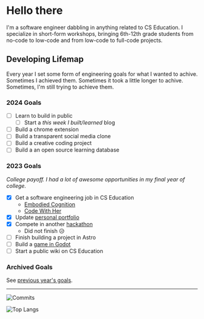 # Hello there

I'm a software engineer dabbling in anything related to CS Education. I specialize in short-form workshops, bringing 6th-12th grade students from no-code to low-code and from low-code to full-code projects.

## Developing Lifemap

Every year I set some form of engineering goals for what I wanted to achive. Sometimes I achieved them. Sometimes it took a little longer to achive. Sometimes, I'm still trying to achieve them.

### 2024 Goals

- [ ] Learn to build in public
  - [ ] Start a *this week I built/learned* blog
- [ ] Build a chrome extension
- [ ] Build a transparent social media clone
- [ ] Build a creative coding project
- [ ] Build a an open source learning database

### 2023 Goals

*College payoff. I had a lot of awesome opportunities in my final year of college.*

- [x] Get a software engineering job in CS Education
  - [Embodied Cognition](https://github.com/xrdesign)
  - [Code With Her](https://github.com/codewithher)
- [x] Update [personal portfolio](https://ryanlay.super.site/)
- [x] Compete in another [hackathon](https://github.com/totally-not-frito-lays/plant-trail-populator)
  - Did not finish 😥
- [ ] Finish building a project in Astro
- [ ] Build a [game in Godot](https://github.com/totally-not-frito-lays/Not-Neoncers)
- [ ] Start a public wiki on CS Education

### Archived Goals

See [previous year's goals](./Archived_Goals.md).

---

<!-- Readme stats: https://github.com/anuraghazra/github-readme-stats#customization -->

![Commits](https://github-readme-stats.vercel.app/api?username=totally-not-frito-lays&show_icons=true&hide_border=true&&count_private=true&include_all_commits=true&theme=transparent)

![Top Langs](https://github-readme-stats.vercel.app/api/top-langs/?username=totally-not-frito-lays&size_weight=0&count_weight=1&exclude_repo=FIRE&theme=transparent&layout=compact)
